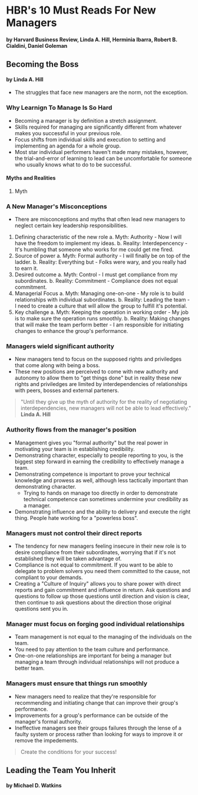 # HBR's 10 Must Reads For New Managers
#### by Harvard Business Review, Linda A. Hill, Herminia Ibarra, Robert B. Cialdini, Daniel Goleman

## Becoming the Boss
#### by Linda A. Hill

- The struggles that face new managers are the norm, not the exception.

### Why Learnign To Manage Is So Hard

- Becoming a manager is by definition a stretch assignment.
- Skills required for managing are significantly different from whatever makes you successful in your previous role.
- Focus shifts from individual skills and execution to setting and implementing an agenda for a whole group.
- Most star individual performers haven't made many mistakes, however, the trial-and-error of learning to lead can be uncomfortable for someone who usually knows what to do to be successful.

#### Myths and Realities

1. Myth

### A New Manager's Misconceptions

- There are misconceptions and myths that often lead new managers to neglect certain key leadership responsibilities.

1. Defining characteristic of the new role
    a. Myth: Authority - Now I will have the freedom to implement my ideas.
    b. Reality: Interdepencency - It's humbling that someone who works for me could get me fired.
2. Source of power
    a. Myth: Formal authority - I will finally be on top of the ladder.
    b. Reality: Everything but - Folks were wary, and you really had to earn it.
3. Desired outcome
    a. Myth: Control - I must get compliance from my subordinates.
    b. Reality: Commitment - Compliance does not equal commitment.
4. Managerial Focus
    a. Myth: Managing one-on-one - My role is to build relationships with individual subordinates.
    b. Reality: Leading the team - I need to create a culture that will allow the group to fulfill it's potential.
5. Key challenge
    a. Myth: Keeping the operation in working order - My job is to make sure the operation runs smoothly.
    b. Reality: Making changes that will make the team perform better - I am responsible for initiating changes to enhance the group's performance.

### Managers wield significant authority

- New managers tend to focus on the supposed rights and priviledges that come along with being a boss.
- These new positions are perceived to come with new authority and autonomy to allow them to "get things done" but in reality these new rights and priviledges are limited by interdependencies of relationships with peers, bosses and external parteners.

> "Until they give up the myth of authority for the reality of negotiating interdependencies, new managers will not be able to lead effectively."
> **Linda A. Hill**

### Authority flows from the manager's position

- Management gives you "formal authority" but the real power in motivating your team is in establishing credibility.
- Demonstrating character, especially to people reporting to you, is the biggest step forward in earning the credibility to effectively manage a team.
- Demonstrating competence is important to prove your technical knowledge and prowess as well, although less tactically important than demonstrating character.
    - Trying to hands on manage too directly in order to demonstrate technical competence can sometimes undermine your credibility as a manager.
- Demonstrating influence and the ability to delivery and execute the right thing.  People hate working for a "powerless boss".

### Managers must not control their direct reports

- The tendency for new managers feeling insecure in their new role is to desire compliance from their subordinates, worrying that if it's not established they will be taken advantage of.
- Compliance is not equal to commitment.  If you want to be able to delegate to problem solvers you need them committed to the cause, not compliant to your demands.
- Creating a "Culture of Inquiry" allows you to share power with direct reports and gain commitment and influence in return.  Ask questions and questions to follow up those questions until direction and vision is clear, then continue to ask questions about the direction those original questions sent you in.

### Manager must focus on forging good individual relationships

- Team management is not equal to the managing of the individuals on the team.
- You need to pay attention to the team culture and performance.
- One-on-one relationships are important for being a manager but managing a team through individual relationships will not produce a better team.

### Managers must ensure that things run smoothly

- New managers need to realize that they're responsible for recommending and initiating change that can improve their group's performance.
- Improvements for a group's performance can be outside of the manager's formal authority. 
- Ineffective managers see their groups failures through the lense of a faulty system or process rather than looking for ways to improve it or remove the impedements. 

> Create the conditions for your success!

## Leading the Team You Inherit
#### by Michael D. Watkins

